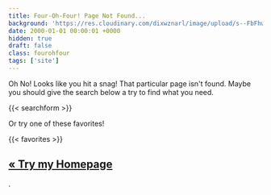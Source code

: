 ```yaml
---
title: Four-Oh-Four! Page Not Found...
background: 'https://res.cloudinary.com/dixwznarl/image/upload/s--FbFhwFok--/c_scale,q_jpegmini,w_2500/tbcom/sarah-kilian-spilt-cone.jpg'
date: 2000-01-01 00:00:01 +0000
hidden: true
draft: false
class: fourohfour
tags: ['site']
---
```


Oh No!  Looks like you hit a snag!  That particular page isn't found.  Maybe you should give the search below a try to find what you need.

{{< searchform >}}

Or try one of these favorites!

{{< favorites >}}

## [&laquo;	Try my Homepage](/)

.

<style>
  div.share-links {
    display: none;
  }
</style>
